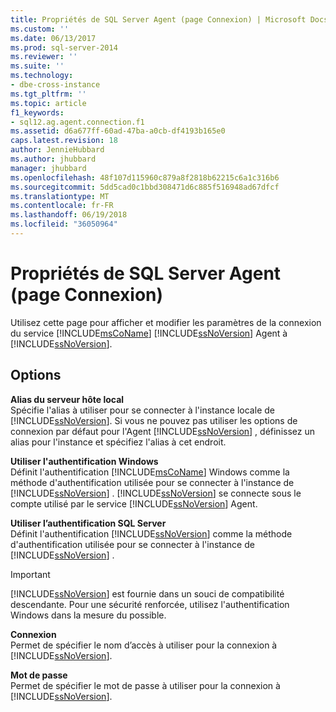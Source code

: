 ```yaml
---
title: Propriétés de SQL Server Agent (page Connexion) | Microsoft Docs
ms.custom: ''
ms.date: 06/13/2017
ms.prod: sql-server-2014
ms.reviewer: ''
ms.suite: ''
ms.technology:
- dbe-cross-instance
ms.tgt_pltfrm: ''
ms.topic: article
f1_keywords:
- sql12.ag.agent.connection.f1
ms.assetid: d6a677ff-60ad-47ba-a0cb-df4193b165e0
caps.latest.revision: 18
author: JennieHubbard
ms.author: jhubbard
manager: jhubbard
ms.openlocfilehash: 48f107d115960c879a8f2818b62215c6a1c316b6
ms.sourcegitcommit: 5dd5cad0c1bbd308471d6c885f516948ad67dfcf
ms.translationtype: MT
ms.contentlocale: fr-FR
ms.lasthandoff: 06/19/2018
ms.locfileid: "36050964"
---
```

# <a name="sql-server-agent-properties-connection-page"></a>Propriétés de SQL Server Agent (page Connexion)
  Utilisez cette page pour afficher et modifier les paramètres de la connexion du service [!INCLUDE[msCoName](../../includes/msconame-md.md)] [!INCLUDE[ssNoVersion](../../includes/ssnoversion-md.md)] Agent à [!INCLUDE[ssNoVersion](../../includes/ssnoversion-md.md)].  
  
## <a name="options"></a>Options  
 **Alias du serveur hôte local**  
 Spécifie l'alias à utiliser pour se connecter à l'instance locale de [!INCLUDE[ssNoVersion](../../includes/ssnoversion-md.md)]. Si vous ne pouvez pas utiliser les options de connexion par défaut pour l'Agent [!INCLUDE[ssNoVersion](../../includes/ssnoversion-md.md)] , définissez un alias pour l'instance et spécifiez l'alias à cet endroit.  
  
 **Utiliser l'authentification Windows**  
 Définit l'authentification [!INCLUDE[msCoName](../../includes/msconame-md.md)] Windows comme la méthode d'authentification utilisée pour se connecter à l'instance de [!INCLUDE[ssNoVersion](../../includes/ssnoversion-md.md)] . [!INCLUDE[ssNoVersion](../../includes/ssnoversion-md.md)] se connecte sous le compte utilisé par le service [!INCLUDE[ssNoVersion](../../includes/ssnoversion-md.md)] Agent.  
  
 **Utiliser l’authentification SQL Server**  
 Définit l'authentification [!INCLUDE[ssNoVersion](../../includes/ssnoversion-md.md)] comme la méthode d'authentification utilisée pour se connecter à l'instance de [!INCLUDE[ssNoVersion](../../includes/ssnoversion-md.md)] .  
  
> [!IMPORTANT]  
>  [!INCLUDE[ssNoVersion](../../includes/ssnoversion-md.md)] est fournie dans un souci de compatibilité descendante. Pour une sécurité renforcée, utilisez l'authentification Windows dans la mesure du possible.  
  
 **Connexion**  
 Permet de spécifier le nom d’accès à utiliser pour la connexion à [!INCLUDE[ssNoVersion](../../includes/ssnoversion-md.md)].  
  
 **Mot de passe**  
 Permet de spécifier le mot de passe à utiliser pour la connexion à [!INCLUDE[ssNoVersion](../../includes/ssnoversion-md.md)].  
  
  